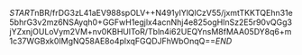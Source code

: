 $START$nBR/frDG3zL41aEV988spOLV++N491ylYlQlCzV55/jxmtTKKTQEhn31e5bhrG3v2mz6NSAyqh0+GGFwH1egjlx4acnNhj4e825ogHlnSz2E5r90vQGg3jYZxnjOULoVym2VM+nv0KBHUlToR/Tbln4i62UEQYnsM8fMAA05DY8q6+m1c37WGBxk0IMgNQ58AE8o4plxqFGQDJFhWbOnqQ==$END$